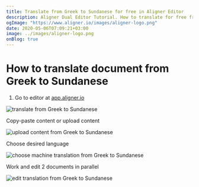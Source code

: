 ```yaml
---
title: Translate from Greek to Sundanese for free in Aligner Editor
description: Aligner Dual Editor Tutorial. How to translate for free from Greek to Sundanese. Aligner is multilingual document management platform. 
ogImage: "https://www.aligner.io/images/aligner-logo.png"
date: 2020-05-06T07:09:21+03:00
image: ../images/aligner-logo.png
onBlog: true
---
```


# How to translate document from Greek to Sundanese

1. Go to editor at [app.aligner.io](https://app.aligner.io "Aligner App web page")

![translate from Greek to Sundanese](../aligner-blank-editor.png "translate from Greek to Sundanese")

Copy-paste content or upload content

![upload content from Greek to Sundanese](../aligner-uploaded-document.png "upload content from Greek to Sundanese")

Choose desired language

![choose machine translation from Greek to Sundanese](../aligner-language-dropdown.png "choose machine translation from Greek to Sundanese")

Work and edit 2 documents in parallel

![edit translation from Greek to Sundanese](../aligner-double-sitded-editor.png "edit translation from Greek to Sundanese")

